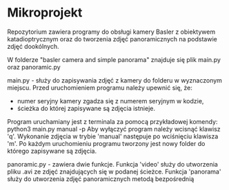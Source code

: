 # Mikroprojekt
Repozytorium zawiera programy do obsługi kamery Basler z obiektywem katadioptrycznym oraz do tworzenia zdjęć panoramicznych na podstawie zdjęć dookólnych.

W folderze "basler camera and simple panorama" znajduje się plik main.py oraz panoramic.py

main.py - służy do zapisywania zdjęć z kamery do folderu w wyznaczonym miejscu. Przed uruchomieniem programu należy upewnić się, że:
- numer seryjny kamery zgadza się z numerem seryjnym w kodzie,
- ścieżka do której zapisywane są zdjęcia istnieje.

Program uruchamiany jest z terminala za pomocą przykładowej komendy: python3 main.py manual -p
Aby wyłączyć program należy wcisnąć klawisz 'q'. Wykonanie zdjęcia w trybie 'manual' następuje po wciśnięciu klawisza 'm'.
Po każdym uruchomieniu programu tworzony jest nowy folder do którego zapisywane są zdjęcia.

panoramic.py - zawiera dwie funkcje. Funkcja 'video' służy do utworzenia pliku .avi ze zdjęć znajdujących się w podanej ścieżce. Funkcja 'panorama' służy do utworzenia zdjęć panoramicznych metodą bezpośrednią
